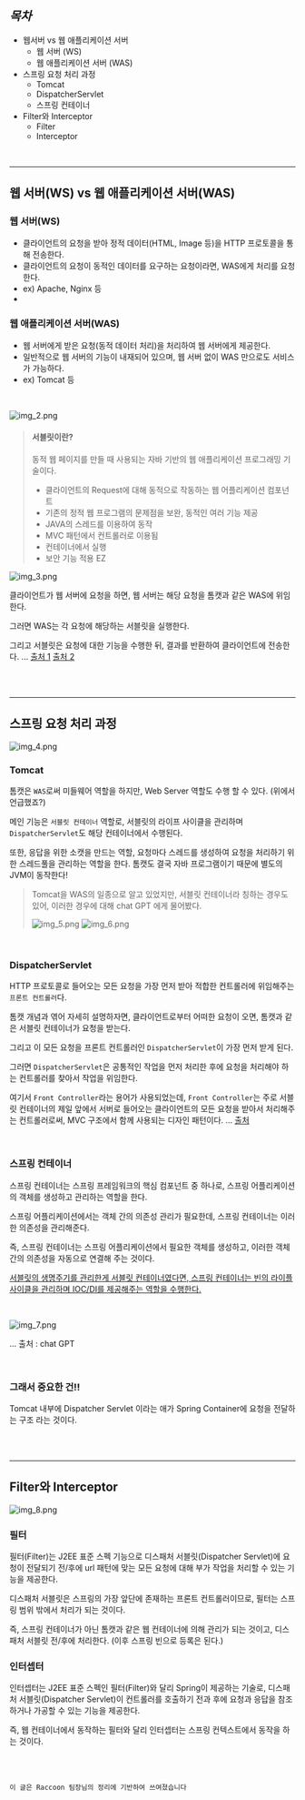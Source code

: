  ## <I> 목차 </I>
 - 웹서버 vs 웹 애플리케이션 서버
   - 웹 서버 (WS)
   - 웹 애플리케이션 서버 (WAS)
 - 스프링 요청 처리 과정
   - Tomcat
   - DispatcherServlet
   - 스프링 컨테이너
 - Filter와 Interceptor
   - Filter
   - Interceptor

<br>

----

## 웹 서버(WS) vs 웹 애플리케이션 서버(WAS)

### 웹 서버(WS)

- 클라이언트의 요청을 받아 정적 데이터(HTML, Image 등)을 HTTP 프로토콜을 통해 전송한다.
- 클라이언트의 요청이 동적인 데이터를 요구하는 요청이라면, WAS에게 처리를 요청한다.
- ex) Apache, Nginx 등
- 
### 웹 애플리케이션 서버(WAS)

- 웹 서버에게 받은 요청(동적 데이터 처리)을 처리하여 웹 서버에게 제공한다.
- 일반적으로 웹 서버의 기능이 내재되어 있으며, 웹 서버 없이 WAS 만으로도 서비스가 가능하다.
- ex) Tomcat 등

<br>

![img_2.png](img/img_2.png)

> #### 서블릿이란?
> 동적 웹 페이지를 만들 때 사용되는 자바 기반의 웹 애플리케이션 프로그래밍 기술이다.
> - 클라이언트의 Request에 대해 동적으로 작동하는 웹 어플리케이션 컴포넌트
> - 기존의 정적 웹 프로그램의 문제점을 보완, 동적인 여러 기능 제공
> - JAVA의 스레드를 이용하여 동작
> - MVC 패턴에서 컨트롤러로 이용됨
> - 컨테이너에서 실행
> - 보안 기능 적용 EZ

![img_3.png](img/img_3.png)

클라이언트가 웹 서버에 요청을 하면, 웹 서버는 해당 요청을 톰캣과 같은 WAS에 위임한다.

그러면 WAS는 각 요청에 해당하는 서블릿을 실행한다. 

그리고 서블릿은 요청에 대한 기능을 수행한 뒤, 결과를 반환하여 클라이언트에 전송한다. 
...
[출처 1](https://goodgid.github.io/WS-and-WAS/)
[출처 2](https://velog.io/@falling_star3/Tomcat-%EC%84%9C%EB%B8%94%EB%A6%BFServlet%EC%9D%B4%EB%9E%80)

<br>
<br>

---

## 스프링 요청 처리 과정

![img_4.png](img/img_4.png)

###  Tomcat
톰캣은 `WAS`로써 미들웨어 역할을 하지만, Web Server 역할도 수행 할 수 있다. (위에서 언급했죠?)

메인 기능은 `서블릿 컨테이너` 역할로, 서블릿의 라이프 사이클을 관리하며 `DispatcherServlet`도 해당 컨테이너에서 수행된다.

또한, 응답을 위한 소캣을 만드는 역할, 요청마다 스레드를 생성하여 요청을 처리하기 위한 스레드풀을 관리하는 역할을 한다.
톰캣도 결국 자바 프로그램이기 때문에 별도의 JVM이 동작한다!

> Tomcat을 WAS의 일종으로 알고 있었지만, 서블릿 컨테이너라 칭하는 경우도 있어, 이러한 경우에 대해 chat GPT 에게 물어봤다.
>
> ![img_5.png](img/img_5.png)
> ![img_6.png](img/img_6.png)

<br>

### DispatcherServlet

HTTP 프로토콜로 들어오는 모든 요청을 가장 먼저 받아 적합한 컨트롤러에 위임해주는 `프론트 컨트롤러`다.

톰캣 개념과 엮어 자세히 설명하자면, 클라이언트로부터 어떠한 요청이 오면, 톰캣과 같은 서블릿 컨테이너가
요청을 받는다.

그리고 이 모든 요청을 프론트 컨트롤러인 `DispatcherServlet`이 가장 먼저 받게 된다.

그러면 `DispatcherServlet`은 공통적인 작업을 먼저 처리한 후에 요청을 처리해야 하는 컨트롤러를 찾아서 작업을 위임한다.

여기서 `Front Controller`라는 용어가 사용되었는데, 
`Front Controller`는 주로 서블릿 컨테이너의 제일 앞에서 서버로 들어오는 클라이언트의 모든 요청을 받아서 처리해주는 컨트롤러로써, MVC 구조에서 함께 사용되는 디자인 패턴이다.
... [출처](https://mangkyu.tistory.com/18)

<br>

### 스프링 컨테이너 

스프링 컨테이너는 스프링 프레임워크의 핵심 컴포넌트 중 하나로, 스프링 어플리케이션의 객체를 생성하고 관리하는 역할을 한다.

스프링 어플리케이션에서는 객체 간의 의존성 관리가 필요한데, 스프링 컨테이너는 이러한 의존성을 관리해준다. 

즉, 스프링 컨테이너는 스프링 어플리케이션에서 필요한 객체를 생성하고, 이러한 객체 간의 의존성을 자동으로 연결해 주는 것이다.

[//]: # (스프링 컨테이너는 두 가지 주요한 유형이 있다. )
[//]: # (첫 번째는 `BeanFactory`이며, 이는 스프링 어플리케이션에서 사용되는 모든 빈을 생성하고 관리한다. )
[//]: # (두 번째는 `ApplicationContext`이며, 이는 `BeanFactory`를 확장한 것으로, 더 다양한 기능과 편의성을 제공한다. )
[//]: # (`ApplicationContext`는 스프링의 기능을 활용하여 외부 설정 파일, 데이터베이스, 웹 서비스 등 다양한 자원을 쉽게 가져올 수 있으며, 스프링 보안, 캐시, 이벤트 처리 등 다양한 기능을 제공한다.)
[//]: # (이와 같이 스프링 컨테이너는 스프링 어플리케이션에서 객체 생성과 의존성 관리를 자동으로 처리하여 개발자의 작업을 편리하게 해주는 중요한 역할을 한다.)

<U>서블릿의 생명주기를 관리한게 서블릿 컨테이너였다면, 스프링 컨테이너는 빈의 라이플 사이클을 관리하며 IOC/DI를 제공해주는 역할을 수행한다. </U>

<br>

![img_7.png](img/img_7.png)

... 출처 : chat GPT

<br>

### 그래서 중요한 건!!
Tomcat 내부에 Dispatcher Servlet 이라는 애가 Spring Container에 요청을 전달하는 구조 라는 것이다.

<br>
<br>

---

## Filter와 Interceptor

![img_8.png](img/img_8.png)

### 필터

필터(Filter)는 J2EE 표준 스펙 기능으로 디스패처 서블릿(Dispatcher Servlet)에 요청이 전달되기 전/후에
url 패턴에 맞는 모든 요청에 대해 부가 작업을 처리할 수 있는 기능을 제공한다.

디스패처 서블릿은 스프링의 가장 앞단에 존재하는 프론트 컨트롤러이므로, 필터는 스프링 범위 밖에서 처리가 되는 것이다.

즉, 스프링 컨테이너가 아닌 톰캣과 같은 웹 컨테이너에 의해 관리가 되는 것이고, 디스패처 서블릿 전/후에 처리한다.
(이후 스프링 빈으로 등록은 된다.)


### 인터셉터

인터셉터는 J2EE 표준 스펙인 필터(Filter)와 달리 Spring이 제공하는 기술로, 디스패처 서블릿(Dispatcher Servlet)이
컨트롤러를 호출하기 전과 후에 요청과 응답을 참조하거나 가공할 수 있는 기능을 제공한다.

즉, 웹 컨테이너에서 동작하는 필터와 달리 인터셉터는 스프링 컨텍스트에서 동작을 하는 것이다.


<br>
<br>


`이 글은 Raccoon 팀장님의 정리에 기반하여 쓰여졌습니다`